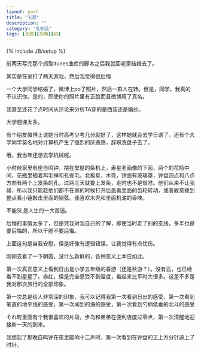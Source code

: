 ```yaml
---
layout: post
title: "无题"
description: ""
category: "乳制品"
tags: [无题][后悔][初]
---
```

{% include JB/setup %}

前两天写完那个抓取itunes曲库的脚本之后我就回老家结婚去了。

其实是在家打了两天游戏，然后我觉得很后悔

一个大学同学结婚了，微博上po了照片，然后一群人在转。但是，同学，我真的不认识你。是的，即使你的照片里有正脸而且微博用了真名。

我甚至还花了点时间从评论来分析TA穿的是西装还是婚纱。

大学翘课太多。

有个朋友微博上说她当时高考少考几分就好了，这样她就会去学日语了。还有个大学同学莫名地对计算机产生了强烈的厌恶感，辞职洗盘子去了。

哦，我当年还想去学机械呢。

小时候家里有座自鸣钟，摆在堂屋的条机上，寿星老画像的下面，两个的花瓶中间，花瓶里插着鸡毛掸和孔雀毛。北极星，木壳，钟面有玻璃罩，钟盘四点和八点方向有两个上发条的孔，过两三天就要上发条，走时也不是很准。他们从来不让我碰，所以我只能趁他们都不在家的时候打开后盖看里面的齿轮转动，或者故意拨到整点看小锤敲击里面的钢弦。我喜欢木壳和里面机油的香味。

不能SL是人生的一大苦逼。

后悔的事情太多了，但是凭我对我自己的了解，即使当时走了别的支线，多半也是要后悔的，所以干脆不要后悔。

上面这句是自我安慰，但是好像有逻辑错误，让我觉得有点忧伤。

刚刚去看了一下朝霞，没什么新鲜的，各种意义上本应如此。

第一次真正意义上看到日出是小学五年级的春游（还是秋游？）。没有云，也已经看不到星星了。赤红，但是完全感受不到温度，看起来比平时大很多。这差不多是我对那次旅行的全部印象。

第一次总是给人非常深的印象，我可以记得我第一次看到日出的感受，第一次看到笔直的地平线的感受，第一次闻到的海的感受，第一次看到勺柄低垂的北斗的感受

それ町里面有个我很喜欢的片段，步鸟和弟弟在便利店度过零点，第一次清醒地迎接新一天的到来。

我想起了那晚自鸣钟在夜里敲响十二声时，第一次看到在钟盘的正上方分针追上了时针。

